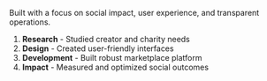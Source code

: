 Built with a focus on social impact, user experience, and transparent operations.

1. **Research** - Studied creator and charity needs
2. **Design** - Created user-friendly interfaces
3. **Development** - Built robust marketplace platform
4. **Impact** - Measured and optimized social outcomes